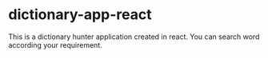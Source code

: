 # dictionary-app-react
This is a dictionary hunter application created in react. You can search word according your requirement.

